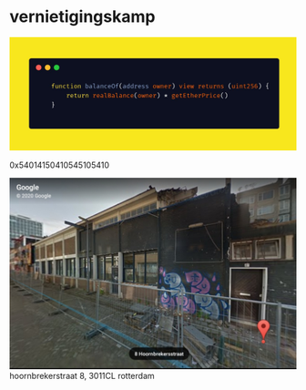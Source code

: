 # vernietigingskamp

![](https://github.com/nondejus/bemoeigurus-at-work/blob/main/rotterdam%20rijnmond/IMG_20201210_140405.jpg)

0x54014150410545105410

![](https://github.com/nondejus/bemoeigurus-at-work/blob/main/rotterdam%20rijnmond/ArtBoard%20Image%20(105).jpg)
hoornbrekerstraat 8, 3011CL rotterdam
